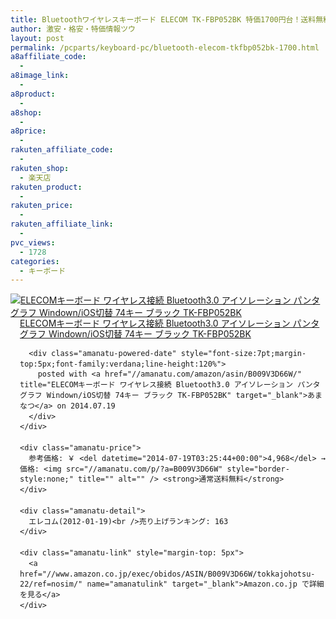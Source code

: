 ```yaml
---
title: Bluetoothワイヤレスキーボード ELECOM TK-FBP052BK 特価1700円台！送料無料！
author: 激安・格安・特価情報ツウ
layout: post
permalink: /pcparts/keyboard-pc/bluetooth-elecom-tkfbp052bk-1700.html
a8affiliate_code:
  -
a8image_link:
  -
a8product:
  -
a8shop:
  -
a8price:
  -
rakuten_affiliate_code:
  -
rakuten_shop:
  - 楽天店
rakuten_product:
  -
rakuten_price:
  -
rakuten_affiliate_link:
  -
pvc_views:
  - 1728
categories:
  - キーボード
---
```

<div class="amanatu-box" style="margin-bottom:0px;">
  <div class="amanatu-image" style="float:left;">
    <a href="//www.amazon.co.jp/exec/obidos/ASIN/B009V3D66W/tokkajohotsu-22/ref=nosim/" name="amanatulink" target="_blank"><img src="//i0.wp.com/ecx.images-amazon.com/images/I/41ldE-DR%2BtL._SL160_.jpg?w=546" alt="ELECOMキーボード ワイヤレス接続 Bluetooth3.0 アイソレーション パンタグラフ Windown/iOS切替 74キー ブラック TK-FBP052BK" style="border: none;" data-recalc-dims="1" /></a>
  </div>

  <div class="amanatu-info" style="float:left;margin-left:15px;line-height:120%">
    <div class="amanatu-name" style="margin-bottom:10px;line-height:120%">
      <a href="//www.amazon.co.jp/exec/obidos/ASIN/B009V3D66W/tokkajohotsu-22/ref=nosim/" name="amanatulink" target="_blank">ELECOMキーボード ワイヤレス接続 Bluetooth3.0 アイソレーション パンタグラフ Windown/iOS切替 74キー ブラック TK-FBP052BK</a>

      <div class="amanatu-powered-date" style="font-size:7pt;margin-top:5px;font-family:verdana;line-height:120%">
        posted with <a href="//amanatu.com/amazon/asin/B009V3D66W/" title="ELECOMキーボード ワイヤレス接続 Bluetooth3.0 アイソレーション パンタグラフ Windown/iOS切替 74キー ブラック TK-FBP052BK" target="_blank">あまなつ</a> on 2014.07.19
      </div>
    </div>

    <div class="amanatu-price">
      参考価格: ￥ <del datetime="2014-07-19T03:25:44+00:00">4,968</del> →価格: <img src="//amanatu.com/p/?a=B009V3D66W" style="border-style:none;" title="" alt="" /> <strong>通常送料無料</strong>
    </div>

    <div class="amanatu-detail">
      エレコム(2012-01-19)<br />売り上げランキング: 163
    </div>

    <div class="amanatu-link" style="margin-top: 5px">
      <a href="//www.amazon.co.jp/exec/obidos/ASIN/B009V3D66W/tokkajohotsu-22/ref=nosim/" name="amanatulink" target="_blank">Amazon.co.jp で詳細を見る</a>
    </div>
  </div>

  <div class="amanatu-footer" style="clear: left">
  </div>
</div>